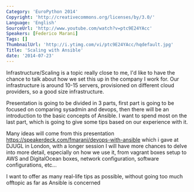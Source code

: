 ```yaml
---
Category: 'EuroPython 2014'
Copyright: 'http://creativecommons.org/licenses/by/3.0/'
Language: 'English'
SourceUrl: 'http://www.youtube.com/watch?v=ptc9E24YAcc'
Speakers: [Federico Marani]
Tags: []
ThumbnailUrl: 'http://i.ytimg.com/vi/ptc9E24YAcc/hqdefault.jpg'
Title: 'Scaling with Ansible'
date: '2014-07-23'
---
```

Infrastructure/Scaling is a topic really close to me, I'd like to have the chance to talk about how we set this up in the company I work for. Our infrastructure is around 10-15 servers,  provisioned on different cloud providers, so a good size infrastructure.

Presentation is going to be divided in 3 parts, first part is going to be focused on comparing sysadmin and devops, then there will be an introduction to the basic concepts of Ansible. I want to spend most on the last part, which is going to give some tips based on our experience with it.

Many ideas will come from this presentation https://speakerdeck.com/fmarani/devops-with-ansible which i gave at DJUGL in London, with a longer session I will have more chances to delve into more detail, especially on how we use it, from vagrant boxes setup to AWS and DigitalOcean boxes, network configuration, software configurations, etc... 

I want to offer as many real-life tips as possible, without going too much offtopic as far as Ansible is concerned

